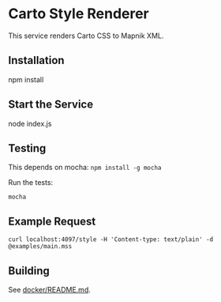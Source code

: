 # Carto Style Renderer #
This service renders Carto CSS to Mapnik XML.

## Installation ##
npm install

## Start the Service ##
node index.js

## Testing ##
This depends on mocha: `npm install -g mocha`

Run the tests:
```
mocha
```

## Example Request ##
```
curl localhost:4097/style -H 'Content-type: text/plain' -d @examples/main.mss
```

## Building ##
See [docker/README.md](./docker/README.md).
